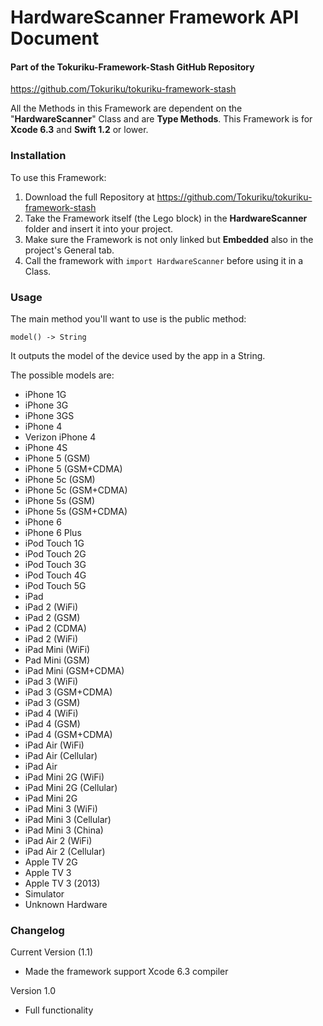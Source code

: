 # HardwareScanner Framework API Document
#### Part of the Tokuriku-Framework-Stash GitHub Repository
https://github.com/Tokuriku/tokuriku-framework-stash

All the Methods in this Framework are dependent on the "**HardwareScanner**" Class and are **Type Methods**. This Framework is for **Xcode 6.3** and **Swift 1.2** or lower.

### Installation
To use this Framework:

1. Download the full Repository at https://github.com/Tokuriku/tokuriku-framework-stash
2. Take the Framework itself (the Lego block) in the **HardwareScanner** folder and insert it into your project.
3. Make sure the Framework is not only linked but **Embedded** also in the project's General tab.
4. Call the framework with `import HardwareScanner` before using it in a Class.

### Usage
The main method you'll want to use is the public method:

    model() -> String

It outputs the model of the device used by the app in a String.

The possible models are:

- iPhone 1G
- iPhone 3G
- iPhone 3GS
- iPhone 4
- Verizon iPhone 4
- iPhone 4S
- iPhone 5 (GSM)
- iPhone 5 (GSM+CDMA)
- iPhone 5c (GSM)
- iPhone 5c (GSM+CDMA)
- iPhone 5s (GSM)
- iPhone 5s (GSM+CDMA)
- iPhone 6
- iPhone 6 Plus
- iPod Touch 1G
- iPod Touch 2G
- iPod Touch 3G
- iPod Touch 4G
- iPod Touch 5G
- iPad
- iPad 2 (WiFi)
- iPad 2 (GSM)
- iPad 2 (CDMA)
- iPad 2 (WiFi)
- iPad Mini (WiFi)
- Pad Mini (GSM)
- iPad Mini (GSM+CDMA)
- iPad 3 (WiFi)
- iPad 3 (GSM+CDMA)
- iPad 3 (GSM)
- iPad 4 (WiFi)
- iPad 4 (GSM)
- iPad 4 (GSM+CDMA)
- iPad Air (WiFi)
- iPad Air (Cellular)
- iPad Air
- iPad Mini 2G (WiFi)
- iPad Mini 2G (Cellular)
- iPad Mini 2G
- iPad Mini 3 (WiFi)
- iPad Mini 3 (Cellular)
- iPad Mini 3 (China)
- iPad Air 2 (WiFi)
- iPad Air 2 (Cellular)
- Apple TV 2G
- Apple TV 3
- Apple TV 3 (2013)
- Simulator
- Unknown Hardware

### Changelog
Current Version (1.1)
- Made the framework support Xcode 6.3 compiler

Version 1.0
- Full functionality
